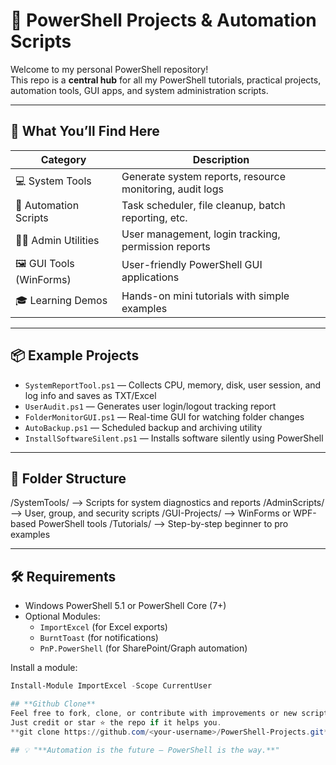 # 🧰 PowerShell Projects & Automation Scripts

Welcome to my personal PowerShell repository!  
This repo is a **central hub** for all my PowerShell tutorials, practical projects, automation tools, GUI apps, and system administration scripts.

---

## 🚀 What You’ll Find Here

| Category               | Description                                               |
|------------------------|-----------------------------------------------------------|
| 💻 System Tools        | Generate system reports, resource monitoring, audit logs |
| 📄 Automation Scripts  | Task scheduler, file cleanup, batch reporting, etc.       |
| 🧑‍💼 Admin Utilities    | User management, login tracking, permission reports        |
| 🖼 GUI Tools (WinForms) | User-friendly PowerShell GUI applications                |
| 🎓 Learning Demos      | Hands-on mini tutorials with simple examples              |

---

## 📦 Example Projects

- `SystemReportTool.ps1` — Collects CPU, memory, disk, user session, and log info and saves as TXT/Excel
- `UserAudit.ps1` — Generates user login/logout tracking report
- `FolderMonitorGUI.ps1` — Real-time GUI for watching folder changes
- `AutoBackup.ps1` — Scheduled backup and archiving utility
- `InstallSoftwareSilent.ps1` — Installs software silently using PowerShell

---

## 📁 Folder Structure

/SystemTools/ --> Scripts for system diagnostics and reports
/AdminScripts/ --> User, group, and security scripts
/GUI-Projects/ --> WinForms or WPF-based PowerShell tools
/Tutorials/ --> Step-by-step beginner to pro examples

---

## 🛠 Requirements

- Windows PowerShell 5.1 or PowerShell Core (7+)
- Optional Modules:
  - `ImportExcel` (for Excel exports)
  - `BurntToast` (for notifications)
  - `PnP.PowerShell` (for SharePoint/Graph automation)

Install a module:
```powershell
Install-Module ImportExcel -Scope CurrentUser

## **Github Clone**
Feel free to fork, clone, or contribute with improvements or new script ideas.
Just credit or star ⭐ the repo if it helps you.
**git clone https://github.com/<your-username>/PowerShell-Projects.git**

## 💡 "**Automation is the future — PowerShell is the way.**"


